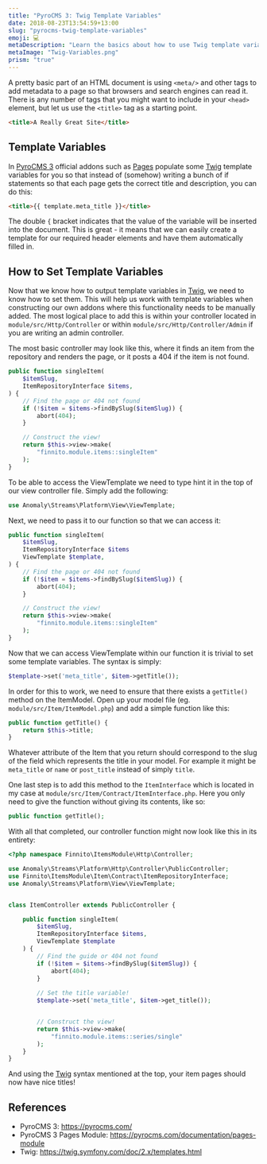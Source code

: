 ```yaml
---
title: "PyroCMS 3: Twig Template Variables"
date: 2018-08-23T13:54:59+13:00
slug: "pyrocms-twig-template-variables"
emoji: 💻
metaDescription: "Learn the basics about how to use Twig template variables with PyroCMS 3 and supercharge your theme-creation powers!"
metaImage: "Twig-Variables.png"
prism: "true"
---
```


A pretty basic part of an HTML document is using `<meta/>` and other tags to add metadata to a page so that browsers and search engines can read it. There is any number of tags that you might want to include in your `<head>` element, but let us use the `<title>` tag as a starting point.

```html
<title>A Really Great Site</title>
```

## Template Variables
In [PyroCMS 3][pyro-3] official addons such as [Pages][pages] populate some [Twig][twig] template variables for you so that instead of (somehow) writing a bunch of if statements so that each page gets the correct title and description, you can do this:

```html
<title>{{ template.meta_title }}</title>
```

The double `{` bracket indicates that the value of the variable will be inserted into the document. This is great - it means that we can easily create a template for our required header elements and have them automatically filled in.

## How to Set Template Variables
Now that we know how to output template variables in [Twig][twig], we need to know how to set them. This will help us work with template variables when constructing our own addons where this functionality needs to be manually added. The most logical place to add this is within your controller located in `module/src/Http/Controller` or within `module/src/Http/Controller/Admin` if you are writing an admin controller.

The most basic controller may look like this, where it finds an item from the repository and renders the page, or it posts a 404 if the item is not found.

```php
public function singleItem(
    $itemSlug,
    ItemRepositoryInterface $items,
) {
    // Find the page or 404 not found
    if (!$item = $items->findBySlug($itemSlug)) {
        abort(404);
    }

    // Construct the view!
    return $this->view->make(
        "finnito.module.items::singleItem"
    );
}
```

To be able to access the ViewTemplate we need to type hint it in the top of our view controller file. Simply add the following:

```php
use Anomaly\Streams\Platform\View\ViewTemplate;
```

Next, we need to pass it to our function so that we can access it:

```php
public function singleItem(
    $itemSlug,
    ItemRepositoryInterface $items
    ViewTemplate $template,
) {
    // Find the page or 404 not found
    if (!$item = $items->findBySlug($itemSlug)) {
        abort(404);
    }

    // Construct the view!
    return $this->view->make(
        "finnito.module.items::singleItem"
    );
}
```

Now that we can access ViewTemplate within our function it is trivial to set some template variables. The syntax is simply:

```php
$template->set('meta_title', $item->getTitle());
```

In order for this to work, we need to ensure that there exists a `getTitle()` method on the ItemModel. Open up your model file (eg. `module/src/Item/ItemModel.php`) and add a simple function like this:

```php
public function getTitle() {
    return $this->title;
}
```
Whatever attribute of the Item that you return should correspond to the slug of the field which represents the title in your model. For example it might be `meta_title` or `name` or `post_title` instead of simply `title`. 

One last step is to add this method to the `ItemInterface` which is located in my case at `module/src/Item/Contract/ItemInterface.php`. Here you only need to give the function without giving its contents, like so:

```php
public function getTitle();
```

With all that completed, our controller function might now look like this in its entirety:

```php
<?php namespace Finnito\ItemsModule\Http\Controller;

use Anomaly\Streams\Platform\Http\Controller\PublicController;
use Finnito\ItemsModule\Item\Contract\ItemRepositoryInterface;
use Anomaly\Streams\Platform\View\ViewTemplate;


class ItemController extends PublicController {

    public function singleItem(
        $itemSlug,
        ItemRepositoryInterface $items,
        ViewTemplate $template
    ) {
        // Find the guide or 404 not found
        if (!$item = $items->findBySlug($itemSlug)) {
            abort(404);
        }
        
        // Set the title variable!
        $template->set('meta_title', $item->get_title());


        // Construct the view!
        return $this->view->make(
            "finnito.module.items::series/single"
        );
    }
}
```

And using the [Twig][twig] syntax mentioned at the top, your item pages should now have nice titles!

## References
- PyroCMS 3: https://pyrocms.com/
- PyroCMS 3 Pages Module: https://pyrocms.com/documentation/pages-module
- Twig: https://twig.symfony.com/doc/2.x/templates.html

[pyro-3]: https://pyrocms.com/
[pages]: https://pyrocms.com/documentation/pages-module
[twig]: https://twig.symfony.com/doc/2.x/templates.html
